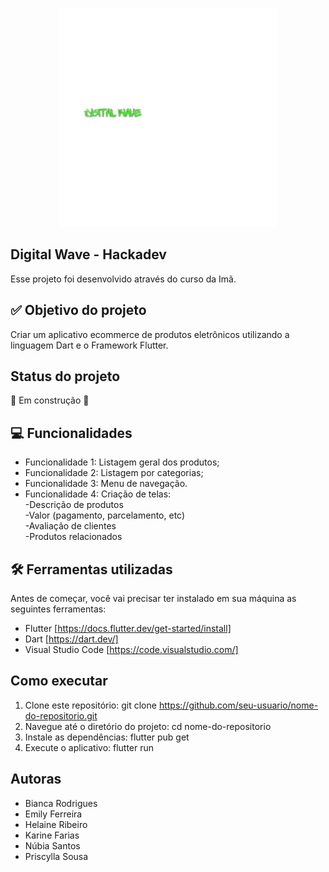 <p align="center">
<img height="350px" width="350px" alt="Logo Tech-Tonicas" src="https://raw.githubusercontent.com/Tech-Tonicas/Projeto_Hackadev/main/hackadev/assets/logo/logo-removebg-preview.png">
</p>

## Digital Wave - Hackadev
Esse projeto foi desenvolvido através do curso da Imã.

## ✅ Objetivo do projeto
Criar um aplicativo ecommerce de produtos eletrônicos utilizando a linguagem Dart e o Framework Flutter.

## Status do projeto
🚧 Em construção 🚧

## 💻 Funcionalidades
*	Funcionalidade 1: Listagem geral dos produtos;
*	Funcionalidade 2: Listagem por categorias;
*	Funcionalidade 3: Menu de navegação.
*	Funcionalidade 4: Criação de telas: <br>
-Descrição de produtos <br>
-Valor (pagamento, parcelamento, etc) <br>
-Avaliação de clientes <br>
-Produtos relacionados <br>

## 🛠️ Ferramentas utilizadas
Antes de começar, você vai precisar ter instalado em sua máquina as seguintes ferramentas:
*	Flutter [https://docs.flutter.dev/get-started/install]
*	Dart [https://dart.dev/]
*	Visual Studio Code [https://code.visualstudio.com/]

## Como executar
1.	Clone este repositório: git clone https://github.com/seu-usuario/nome-do-repositorio.git
2.	Navegue até o diretório do projeto: cd nome-do-repositorio
3.	Instale as dependências: flutter pub get
4.	Execute o aplicativo: flutter run

## Autoras
* Bianca Rodrigues</a>
* Emily Ferreira 
* Helaine Ribeiro
* Karine Farias
* Núbia Santos
* Priscylla Sousa
